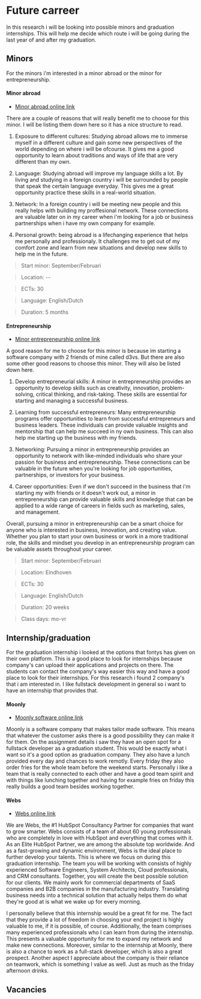 # Future carreer

In this research i will be looking into possible minors and graduation internships. This will help me decide which route i will be going during the last year of and after my graduation.

## Minors

For the minors i'm interested in a minor abroad or the minor for entrepreneurship. 

#### Minor abroad

- [Minor abroad online link](https://fontys.nl/Studeren/Minoren/Buitenlandminor.htm)

There are a couple of reasons that will really benefit me to choose for this minor. I will be listing them down here so it has a nice structure to read.

1. Exposure to different cultures: Studying abroad allows me to immerse myself in a different culture and gain some new perspectives of the world depending on where i will be ofcourse. It gives me a good opportunity to learn about traditions and ways of life that are very different than my own.

2. Language: Studying abroad will improve my language skills a lot. By living and studying in a foreign country i will be surrounded by people that speak the certain language everyday. This gives me a great opportunity practice these skills in a real-world situation.

3. Network: In a foreign country i will be meeting new people and this really helps with building my proffesional network. These connections are valuable later on in my career when i'm looking for a job or business partnerships when i have my own company for example.

4. Personal growth: being abroad is a lifechanging experience that helps me personally and professionaly. It challenges me to get out of my comfort zone and learn from new situations and develop new skills to help me in the future. 

> Start minor: September/Februari

> Location: --

> ECTs: 30

> Language: English/Dutch

> Duration: 5 months


#### Entrepreneurship

- [Minor entrepreneurship online link](https://fontys.nl/Studeren/Minoren/Ondernemerschap.htm)

A good reason for me to choose for this minor is because im starting a software company with 2 friends of mine called d3vs. But there are also some other good reasons to choose this minor. They will also be listed down here.

1. Develop entrepreneurial skills: A minor in entrepreneurship provides an opportunity to develop skills such as creativity, innovation, problem-solving, critical thinking, and risk-taking. These skills are essential for starting and managing a successful business.

2. Learning from successful entrepreneurs: Many entrepreneurship programs offer opportunities to learn from successful entrepreneurs and business leaders. These individuals can provide valuable insights and mentorship that can help me succeed in ny own business. This can also help me starting up the business with my friends.

3. Networking: Pursuing a minor in entrepreneurship provides an opportunity to network with like-minded individuals who share your passion for business and entrepreneurship. These connections can be valuable in the future when you're looking for job opportunities, partnerships, or investors for your business.

4. Career opportunities: Even if we don't succeed in the business that i'm starting my with friends or it doesn't work out, a minor in entrepreneurship can provide valuable skills and knowledge that can be applied to a wide range of careers in fields such as marketing, sales, and management.

Overall, pursuing a minor in entrepreneurship can be a smart choice for anyone who is interested in business, innovation, and creating value. Whether you plan to start your own business or work in a more traditional role, the skills and mindset you develop in an entrepreneurship program can be valuable assets throughout your career.

> Start minor: September/Februari

> Location: Eindhoven

> ECTs: 30

> Language: English/Dutch

> Duration: 20 weeks

> Class days: mo-vr


## Internship/graduation 

For the graduation internship i looked at the options that fontys has given on their own platform. This is a good place to look for internships because company's can upload their applications and projects on there. The students can contact the company's way easier this way and have a good place to look for their internships. For this research i found 2 company's that i am interested in. I like fullstack development in general so i want to have an internship that provides that. 


#### Moonly

- [Moonly software online link](https://asam.fhict.nl/student/Assignment/Details/db20c919-0d86-44d4-b26b-dfdf94c3294a)

Moonly is a software company that makes tailor made software. This means that whatever the customer asks there is a good possibility they can make it for them. On the assignment details i saw they have an open spot for a fullstack developer as a graduation student. This would be exactly what i want so it's a good option as graduation company. They also have a lunch provided every day and chances to work remotly. Every friday they also order fries for the whole team before the weekend starts. Personally i like a team that is really connected to each other and have a good team spirit and with things like lunching together and having for example fries on friday this really builds a good team besides working together.


#### Webs

- [Webs online link](https://asam.fhict.nl/student/Assignment/Details/610c7437-3482-41d5-a87d-dad5c48cfe2c)

We are Webs, the #1 HubSpot Consultancy Partner for companies that want to grow smarter. Webs consists of a team of about 60 young professionals who are completely in love with HubSpot and everything that comes with it. As an Elite HubSpot Partner, we are among the absolute top worldwide. And as a fast-growing and dynamic environment, Webs is the ideal place to further develop your talents. This is where we focus on during this graduation internship. The team you will be working with consists of highly experienced Software Engineers, System Architects, Cloud professionals, and CRM consultants. Together, you will create the best possible solution for our clients. We mainly work for commercial departments of SaaS companies and B2B companies in the manufacturing industry. Translating business needs into a technical solution that actually helps them do what they're good at is what we wake up for every morning.

I personally believe that this internship would be a great fit for me. The fact that they provide a lot of freedom in choosing your end project is highly valuable to me, if it is possible, of course. Additionally, the team comprises many experienced professionals who I can learn from during the internship. This presents a valuable opportunity for me to expand my network and make new connections. Moreover, similar to the internship at Moonly, there is also a chance to work as a full-stack developer, which is also a great prospect. Another aspect I appreciate about the company is their reliance on teamwork, which is something I value as well. Just as much as the friday afternoon drinks.


## Vacancies

